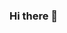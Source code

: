 ### Hi there 👋

<!--
**mhdrofiq/mhdrofiq** is a ✨ _special_ ✨ repository because its `README.md` (this file) appears on your GitHub profile.

<div align="center">
    <a href="https://github.com/mhdrofiq/mhdrofiq">
        <img src="banner.jpg" />
    </a>
</div>

Here are some ideas to get you started:

- 🔭 I’m currently working on ...
- 🌱 I’m currently learning ...
- 👯 I’m looking to collaborate on ...
- 🤔 I’m looking for help with ...
- 💬 Ask me about ...
- 📫 How to reach me: ...
- 😄 Pronouns: ...
- ⚡ Fun fact: ...
-->
